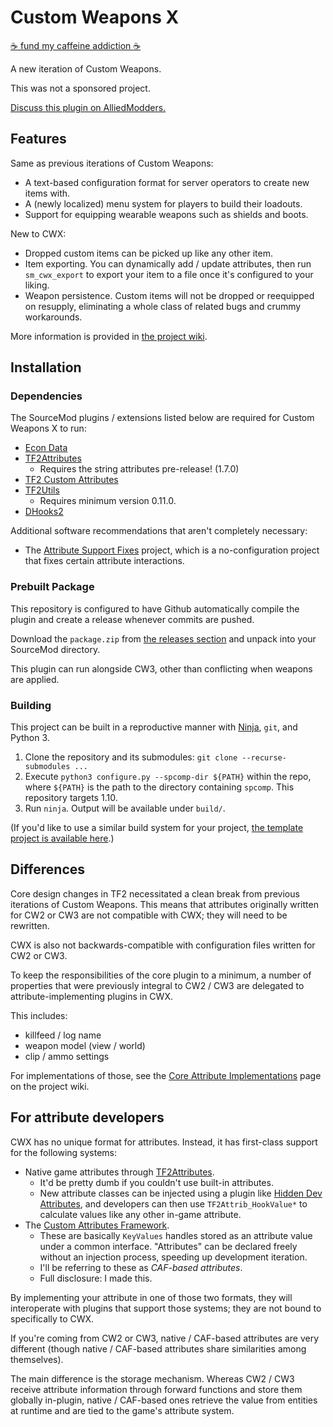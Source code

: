 # Custom Weapons X

[:coffee: fund my caffeine addiction :coffee:](https://buymeacoff.ee/nosoop)

A new iteration of Custom Weapons.

This was not a sponsored project.

[Discuss this plugin on AlliedModders.](https://forums.alliedmods.net/showthread.php?t=331273)

## Features

Same as previous iterations of Custom Weapons:

- A text-based configuration format for server operators to create new items with.
- A (newly localized) menu system for players to build their loadouts.
- Support for equipping wearable weapons such as shields and boots.

New to CWX:

- Dropped custom items can be picked up like any other item.
- Item exporting.  You can dynamically add / update attributes, then run `sm_cwx_export` to
export your item to a file once it's configured to your liking.
- Weapon persistence.  Custom items will not be dropped or reequipped on resupply, eliminating
a whole class of related bugs and crummy workarounds.

More information is provided in [the project wiki].

[the project wiki]: https://github.com/nosoop/SM-TFCustomWeaponsX/wiki

## Installation

### Dependencies

The SourceMod plugins / extensions listed below are required for Custom Weapons X to run:

- [Econ Data](https://github.com/nosoop/SM-TFEconData)
- [TF2Attributes](https://github.com/nosoop/tf2attributes)
  - Requires the string attributes pre-release!  (1.7.0)
- [TF2 Custom Attributes](https://github.com/nosoop/SM-TFCustAttr)
- [TF2Utils](https://github.com/nosoop/SM-TFUtils)
  - Requires minimum version 0.11.0.
- [DHooks2](https://github.com/peace-maker/DHooks2)

Additional software recommendations that aren't completely necessary:

- The [Attribute Support Fixes][] project, which is a no-configuration project that fixes
  certain attribute interactions.

[Attribute Support Fixes]: https://github.com/nosoop/SM-TFAttributeSupport

### Prebuilt Package

This repository is configured to have Github automatically compile the plugin and create a
release whenever commits are pushed.

Download the `package.zip` from [the releases section][] and unpack into your SourceMod
directory.

This plugin can run alongside CW3, other than conflicting when weapons are applied.

[the releases section]: https://github.com/nosoop/SM-TFCustomWeaponsX/releases

### Building

This project can be built in a reproductive manner with [Ninja](https://ninja-build.org/),
`git`, and Python 3.

1.  Clone the repository and its submodules: `git clone --recurse-submodules ...`
2.  Execute `python3 configure.py --spcomp-dir ${PATH}` within the repo, where `${PATH}` is the
path to the directory containing `spcomp`.  This repository targets 1.10.
3.  Run `ninja`.  Output will be available under `build/`.

(If you'd like to use a similar build system for your project,
[the template project is available here][ninjatemplate].)

[ninjatemplate]: https://github.com/nosoop/NinjaBuild-SMPlugin

## Differences

Core design changes in TF2 necessitated a clean break from previous iterations of
Custom Weapons.  This means that attributes originally written for CW2 or CW3 are not compatible
with CWX; they will need to be rewritten.

CWX is also not backwards-compatible with configuration files written for CW2 or CW3.

To keep the responsibilities of the core plugin to a minimum, a number of properties that were
previously integral to CW2 / CW3 are delegated to attribute-implementing plugins in CWX.

This includes:

- killfeed / log name
- weapon model (view / world)
- clip / ammo settings

For implementations of those, see the [Core Attribute Implementations][] page on the project
wiki.

[Core Attribute Implementations]: https://github.com/nosoop/SM-TFCustomWeaponsX/wiki/Core-Attribute-Implementations

## For attribute developers

CWX has no unique format for attributes.  Instead, it has first-class support for the following
systems:

- Native game attributes through [TF2Attributes][].
  - It'd be pretty dumb if you couldn't use built-in attributes.
  - New attribute classes can be injected using a plugin like [Hidden Dev Attributes][], and
  developers can then use `TF2Attrib_HookValue*` to calculate values like any other in-game
  attribute.
- The [Custom Attributes Framework][].
  - These are basically `KeyValues` handles stored as an attribute value under a common
  interface.  "Attributes" can be declared freely without an injection process, speeding up
  development iteration.
  - I'll be referring to these as *CAF-based attributes*.
  - Full disclosure:  I made this.

By implementing your attribute in one of those two formats, they will interoperate with plugins
that support those systems; they are not bound to specifically to CWX.

If you're coming from CW2 or CW3, native / CAF-based attributes are very different (though
native / CAF-based attributes share similarities among themselves).

The main difference is the storage mechanism.  Whereas CW2 / CW3 receive attribute information
through forward functions and store them globally in-plugin, native / CAF-based ones retrieve
the value from entities at runtime and are tied to the game's attribute system.

[TF2Attributes]: https://github.com/nosoop/tf2attributes
[Hidden Dev Attributes]: https://forums.alliedmods.net/showthread.php?t=326853
[Custom Attributes Framework]: https://github.com/nosoop/SM-TFCustAttr
